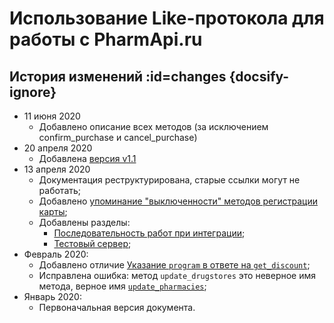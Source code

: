 # Использование Like-протокола для работы с PharmApi.ru


## История изменений :id=changes {docsify-ignore}

* 11 июня 2020
  * Добавлено описание всех методов (за исключением confirm_purchase и cancel_purchase)
* 20 апреля 2020
  * Добавлена [версия v1.1](/like/connect.md#api-versions)
* 13 апреля 2020
  * Документация реструктурирована, старые ссылки могут не работать;
  * Добавлено [упоминание "выключенности" методов регистрации карты](/like/changes.md#register);
  * Добавлены разделы:
      * [Последовательность работ при интеграции](like/howto.md);
      * [Тестовый сервер](like/test-server.md);
* Февраль 2020:
  * Добавлено отличие [Указание `program` в ответе на `get_discount`](/like/changes#program-in-get-discount);
  * Исправлена ошибка: метод `update_drugstores` это неверное имя метода, верное имя  [`update_pharmacies`](/like/changes#update_pharmacies);
* Январь 2020:
  * Первоначальная версия документа.

